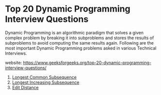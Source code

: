 # Top 20 Dynamic Programming Interview Questions

Dynamic Programming is an algorithmic paradigm that solves a given complex problem by breaking it into subproblems and stores the results of subproblems to avoid computing the same results again. Following are the most important Dynamic Programming problems asked in various Technical Interviews.

website: https://www.geeksforgeeks.org/top-20-dynamic-programming-interview-questions/

1. [Longest Common Subsequence](https://www.geeksforgeeks.org/longest-common-subsequence-dp-4/)
2. [Longest Increasing Subsequence](https://www.geeksforgeeks.org/longest-increasing-subsequence-dp-3/)
3. [Edit Distance](https://www.geeksforgeeks.org/edit-distance-dp-5/)
